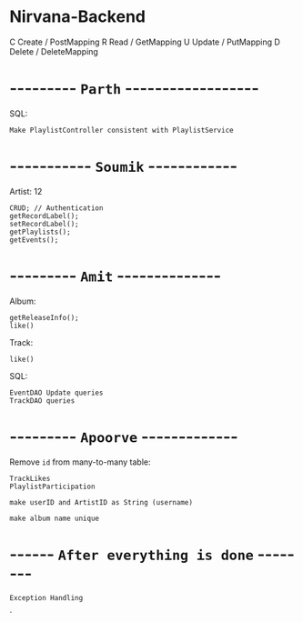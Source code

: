 # Nirvana-Backend
C Create / PostMapping
R Read / GetMapping
U Update / PutMapping
D Delete / DeleteMapping

# --------- `Parth` ------------------
SQL:
```
Make PlaylistController consistent with PlaylistService 
```


# ----------- `Soumik` ------------

Artist: 12

    CRUD; // Authentication
    getRecordLabel();
    setRecordLabel();
    getPlaylists();
    getEvents();

# --------- `Amit` --------------

Album:

    getReleaseInfo();
    like()

Track:

    like()
SQL:
```
EventDAO Update queries
TrackDAO queries
```


# --------- `Apoorve` -------------

Remove `id` from many-to-many table:
```
TrackLikes
PlaylistParticipation
```
```
make userID and ArtistID as String (username)

make album name unique
```

# ------ `After everything is done` --------
```
Exception Handling
```
`